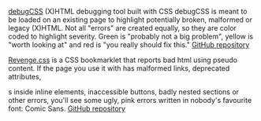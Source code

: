 
[debugCSS](https://imbrianj.github.io/debugCSS/)
(X)HTML debugging tool built with CSS
debugCSS is meant to be loaded on an existing page to highlight potentially broken, malformed or legacy (X)HTML. Not all "errors" are created equally, so they are color coded to highlight severity. Green is "probably not a big problem", yellow is "worth looking at" and red is "you really should fix this."
[GitHub repository](https://github.com/imbrianj/debugCSS)

[Revenge.css](http://heydonworks.com/revenge_css_bookmarklet/)
is a CSS bookmarklet that reports bad html using pseudo content. If the page you use it with has malformed links, deprecated attributes, <div>s inside inline elements, inaccessible buttons, badly nested sections or other errors, you'll see some ugly, pink errors written in nobody's favourite font: Comic Sans.
[GitHub repository](https://github.com/Heydon/REVENGE.CSS)

